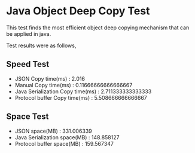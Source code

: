 # Java Object Deep Copy Test
This test finds the most efficient object deep copying mechanism that can be applied in java.

Test results were as follows,

Speed Test
-----------------

* JSON Copy time(ms) : 2.016
* Manual Copy time(ms) : 0.11666666666666667
* Java Serialization Copy time(ms) : 2.711333333333333
* Protocol buffer Copy time(ms) : 5.508666666666667

Space Test
-----------------

* JSON space(MB) : 331.006339
* Java  Serialization space(MB) : 148.858127
* Protocol buffer space(MB) : 159.567347
